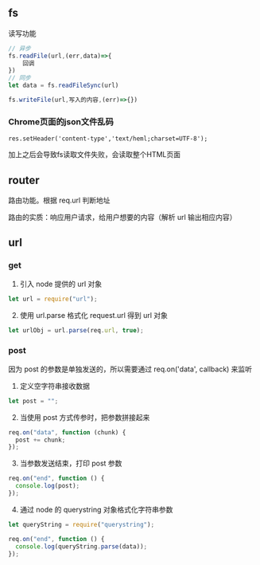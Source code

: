 ## fs

读写功能

```js
// 异步
fs.readFile(url,(err,data)=>{
    回调
})
// 同步
let data = fs.readFileSync(url)

fs.writeFile(url,写入的内容,(err)=>{})
```

### Chrome页面的json文件乱码
``` shell
res.setHeader('content-type','text/heml;charset=UTF-8');
```
加上之后会导致fs读取文件失败，会读取整个HTML页面

## router

路由功能。根据 req.url 判断地址

路由的实质：响应用户请求，给用户想要的内容（解析 url 输出相应内容）

## url

### get

1. 引入 node 提供的 url 对象

```js
let url = require("url");
```

2. 使用 url.parse 格式化 request.url 得到 url 对象

```js
let urlObj = url.parse(req.url, true);
```

### post

因为 post 的参数是单独发送的，所以需要通过 req.on('data', callback) 来监听

1. 定义空字符串接收数据

```js
let post = "";
```

2. 当使用 post 方式传参时，把参数拼接起来

```js
req.on("data", function (chunk) {
  post += chunk;
});
```

3. 当参数发送结束，打印 post 参数

```js
req.on("end", function () {
  console.log(post);
});
```

4. 通过 node 的 querystring 对象格式化字符串参数

```js
let queryString = require("querystring");

req.on("end", function () {
  console.log(queryString.parse(data));
});
```

